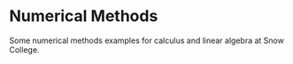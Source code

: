 # Numerical Methods
Some numerical methods examples for calculus and linear algebra at Snow College.
